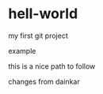 # hell-world
my first git project


example


this is a nice path to follow 



changes from dainkar
